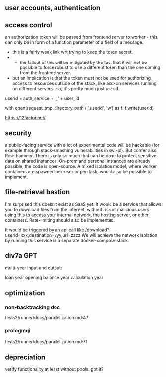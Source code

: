 ## user accounts, authentication





## access control

an authorization token will be passed from frontend server to worker - 
this can only be in form of a function parameter of a field of a message.
- this is a fairly weak link wrt trying to keep the token secret.
-  - the fallout of this will be mitigated by the fact that it will not be possible to force robust to use a different token than the one coming from the frontend server.
- but an implication is that the token must not be used for authorizing access to resources outside of the stack, like add-on services running on different servers 
..so, it's pretty much just userid.

userid = auth_service + '_' + user_id

with open(request_tmp_directory_path / '.userid', 'w') as f:
    f.write(userid)
    
https://12factor.net/



## security

a public-facing service with a lot of experimental code will be hackable (for example through stack-smashing vulnerabilities in swi-pl). But confer also Row-hammer. There is only so much that can be done to protect sensitive data on shared instances. On-prem and personal instances are already possible, the code is open-source. A mixed isolation model, where worker containers are spawned per-user or per-task, would also be possible to implement.


## file-retrieval bastion
I'm surprised this doesn't exist as SaaS yet. It would be a service that allows you to download files from the internet, without risk of malicious users using this to access your internal network, the hosting server, or other containers. Rate-limiting should also be implemented.

It would be triggered by an api call like /download?userid=xxx,destination=yyy,url=zzzz
We will achieve the network isolation by running this service in a separate docker-compose stack.


## div7a GPT

multi-year input and output:

loan year
opening balance year
calculation year




## optimization
### non-backtracking doc
tests2/runner/docs/parallelization.md:47
### prologmqi
tests2/runner/docs/parallelization.md:71




## depreciation
verify functionality at least without pools. gpt it?